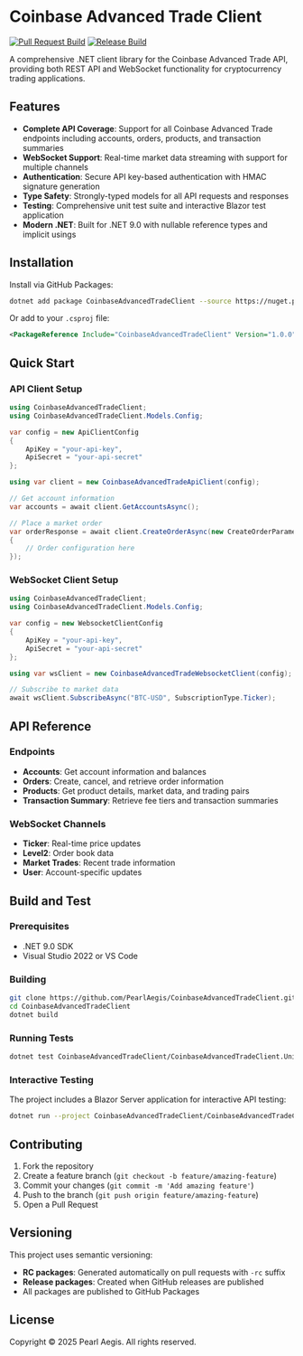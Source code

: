 # Coinbase Advanced Trade Client

[![Pull Request Build](https://github.com/PearlAegis/CoinbaseAdvancedTradeClient/actions/workflows/pull-request.yml/badge.svg)](https://github.com/PearlAegis/CoinbaseAdvancedTradeClient/actions/workflows/pull-request.yml)
[![Release Build](https://github.com/PearlAegis/CoinbaseAdvancedTradeClient/actions/workflows/release.yml/badge.svg)](https://github.com/PearlAegis/CoinbaseAdvancedTradeClient/actions/workflows/release.yml)

A comprehensive .NET client library for the Coinbase Advanced Trade API, providing both REST API and WebSocket functionality for cryptocurrency trading applications.

## Features

- **Complete API Coverage**: Support for all Coinbase Advanced Trade endpoints including accounts, orders, products, and transaction summaries
- **WebSocket Support**: Real-time market data streaming with support for multiple channels
- **Authentication**: Secure API key-based authentication with HMAC signature generation
- **Type Safety**: Strongly-typed models for all API requests and responses
- **Testing**: Comprehensive unit test suite and interactive Blazor test application
- **Modern .NET**: Built for .NET 9.0 with nullable reference types and implicit usings

## Installation

Install via GitHub Packages:

```bash
dotnet add package CoinbaseAdvancedTradeClient --source https://nuget.pkg.github.com/PearlAegis/index.json
```

Or add to your `.csproj` file:

```xml
<PackageReference Include="CoinbaseAdvancedTradeClient" Version="1.0.0" />
```

## Quick Start

### API Client Setup

```csharp
using CoinbaseAdvancedTradeClient;
using CoinbaseAdvancedTradeClient.Models.Config;

var config = new ApiClientConfig
{
    ApiKey = "your-api-key",
    ApiSecret = "your-api-secret"
};

using var client = new CoinbaseAdvancedTradeApiClient(config);

// Get account information
var accounts = await client.GetAccountsAsync();

// Place a market order
var orderResponse = await client.CreateOrderAsync(new CreateOrderParameters
{
    // Order configuration here
});
```

### WebSocket Client Setup

```csharp
using CoinbaseAdvancedTradeClient;
using CoinbaseAdvancedTradeClient.Models.Config;

var config = new WebsocketClientConfig
{
    ApiKey = "your-api-key",
    ApiSecret = "your-api-secret"
};

using var wsClient = new CoinbaseAdvancedTradeWebsocketClient(config);

// Subscribe to market data
await wsClient.SubscribeAsync("BTC-USD", SubscriptionType.Ticker);
```

## API Reference

### Endpoints

- **Accounts**: Get account information and balances
- **Orders**: Create, cancel, and retrieve order information
- **Products**: Get product details, market data, and trading pairs
- **Transaction Summary**: Retrieve fee tiers and transaction summaries

### WebSocket Channels

- **Ticker**: Real-time price updates
- **Level2**: Order book data
- **Market Trades**: Recent trade information
- **User**: Account-specific updates

## Build and Test

### Prerequisites

- .NET 9.0 SDK
- Visual Studio 2022 or VS Code

### Building

```bash
git clone https://github.com/PearlAegis/CoinbaseAdvancedTradeClient.git
cd CoinbaseAdvancedTradeClient
dotnet build
```

### Running Tests

```bash
dotnet test CoinbaseAdvancedTradeClient/CoinbaseAdvancedTradeClient.UnitTests/
```

### Interactive Testing

The project includes a Blazor Server application for interactive API testing:

```bash
dotnet run --project CoinbaseAdvancedTradeClient/CoinbaseAdvancedTradeClient.SandboxTests/
```

## Contributing

1. Fork the repository
2. Create a feature branch (`git checkout -b feature/amazing-feature`)
3. Commit your changes (`git commit -m 'Add amazing feature'`)
4. Push to the branch (`git push origin feature/amazing-feature`)
5. Open a Pull Request

## Versioning

This project uses semantic versioning:
- **RC packages**: Generated automatically on pull requests with `-rc` suffix
- **Release packages**: Created when GitHub releases are published
- All packages are published to GitHub Packages

## License

Copyright © 2025 Pearl Aegis. All rights reserved.